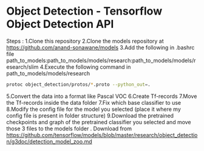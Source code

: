 # Object Detection - Tensorflow Object Detection API

Steps :
1.Clone this repository
2.Clone the models repository at https://github.com/anand-sonawane/models
3.Add the following in .bashrc file 
path_to_models:path_to_models/models/research:path_to_models/models/research/slim
4.Execute the following command in path_to_models/models/research
``` bash
protoc object_detection/protos/*.proto --python_out=.
```
5.Convert the data into a format like Pascal VOC
6.Create Tf-records
7.Move the Tf-records inside the data folder
7.Fix which base classifier to use
8.Modify the config file for the model you selected (place it where my config file is present in folder structure)
9.Download the pretrained checkpoints and graph of the pretrained classifier you selected and move those 3 files to the models folder . Download from https://github.com/tensorflow/models/blob/master/research/object_detection/g3doc/detection_model_zoo.md
